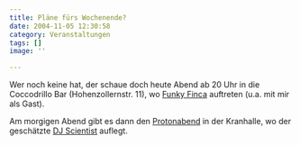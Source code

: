 ```yaml
---
title: Pläne fürs Wochenende?
date: 2004-11-05 12:30:58
category: Veranstaltungen
tags: []
image: ''

---
```


Wer noch keine hat, der schaue doch heute Abend ab 20 Uhr in die Coccodrillo Bar (Hohenzollernstr. 11), wo [Funky Finca](http://www.funkyfinca.de) auftreten (u.a. mit mir als Gast).  

Am morgigen Abend gibt es dann den [Protonabend](http://www.proton-breakz.de/) in der Kranhalle, wo der geschätzte [DJ Scientist](http://www.djscientist.com/) auflegt.
